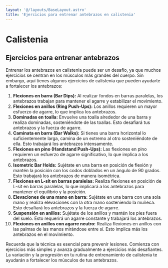 ```yaml
---
layout: '@/layouts/BaseLayout.astro'
title: 'Ejercicios para entrenar antebrazos en calistenia'
---
```


# Calistenia

## Ejercicios para entrenar antebrazos

Entrenar los antebrazos en calistenia puede ser un desafío, ya que muchos ejercicios se centran en los músculos más grandes del cuerpo. Sin embargo, aquí tienes algunos ejercicios de calistenia que pueden ayudarte a fortalecer los antebrazos:

1. **Flexiones en barra (Bar Dips):** Al realizar fondos en barras paralelas, los antebrazos trabajan para mantener el agarre y estabilizar el movimiento.
2. **Flexiones en anillos (Ring Push-Ups):** Los anillos requieren un mayor esfuerzo de agarre, lo que implica los antebrazos.
3. **Dominadas en toalla:** Envuelve una toalla alrededor de una barra y realiza dominadas, sosteniéndote de las toallas. Esto desafiará tus antebrazos y la fuerza de agarre.
4. **Caminata en barra (Bar Walks):** Si tienes una barra horizontal lo suficientemente larga, camina de un extremo al otro sosteniéndote de ella. Esto trabajará los antebrazos intensamente.
5. **Flexiones en pino (Handstand Push-Ups):** Las flexiones en pino requieren un esfuerzo de agarre significativo, lo que implica a los antebrazos.
6. **Isometric Bar Holds:** Sujétate en una barra en posición de flexión y mantén la posición con los codos doblados en un ángulo de 90 grados. Esto trabajará los antebrazos de manera isométrica.
7. **Flexiones en L-sit en barras paralelas:** Realiza flexiones en posición de L-sit en barras paralelas, lo que implicará a los antebrazos para mantener el equilibrio y la posición.
8. **Elevaciones de una mano en barra:** Sujétate en una barra con una sola mano y realiza elevaciones con la otra mano sosteniendo la muñeca. Esto desafiará los antebrazos y la fuerza de agarre.
9. **Suspensión en anillos:** Sujétate de los anillos y mantén los pies fuera del suelo. Esto requerirá un agarre constante y trabajará los antebrazos.
10. **Flexiones en anillos con agarre neutro:** Realiza flexiones en anillos con las palmas de las manos mirándose entre sí. Esto implica más los antebrazos en el movimiento.

Recuerda que la técnica es esencial para prevenir lesiones. Comienza con ejercicios más simples y avanza gradualmente a ejercicios más desafiantes. La variación y la progresión en tu rutina de entrenamiento de calistenia te ayudarán a fortalecer los músculos de tus antebrazos.
